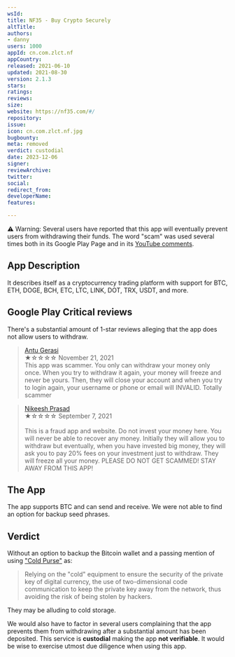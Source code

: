 ```yaml
---
wsId: 
title: NF35 - Buy Crypto Securely
altTitle: 
authors:
- danny
users: 1000
appId: cn.com.zlct.nf
appCountry: 
released: 2021-06-10
updated: 2021-08-30
version: 2.1.3
stars: 
ratings: 
reviews: 
size: 
website: https://nf35.com/#/
repository: 
issue: 
icon: cn.com.zlct.nf.jpg
bugbounty: 
meta: removed
verdict: custodial
date: 2023-12-06
signer: 
reviewArchive: 
twitter: 
social: 
redirect_from: 
developerName: 
features: 

---
```


<div class="alertBox"><div>
⚠️ Warning: Several users have reported that this app will eventually prevent users from withdrawing their funds. The word "scam" was used several times both in its Google Play Page and in its <a href="https://www.youtube.com/watch?v=5GU-NCeCcgw">YouTube comments</a>.
</div></div>

## App Description

It describes itself as a cryptocurrency trading platform with support for BTC, ETH, DOGE, BCH, ETC, LTC, LINK, DOT, TRX, USDT, and more.

## Google Play Critical reviews

There's a substantial amount of 1-star reviews alleging that the app does not allow users to withdraw.

> [Antu Gerasi](https://play.google.com/store/apps/details?id=cn.com.zlct.nf&reviewId=gp%3AAOqpTOEK7JQrhMNJAWLNmh1pGdrPD1hMEUpo8G_Zw-YouxMmX-RPhFmTYOgiESjWz_ClIkYCaJiKMHmS05eg1Xc)<br>
  ★☆☆☆☆ November 21, 2021<br>
  This app was scammer. You only can withdraw your money only once. When you try to withdraw it again, your money will freeze and never be yours. Then, they will close your account and when you try to login again, your username or phone or email will INVALID. Totally scammer
  
> [Nikeesh Prasad](https://play.google.com/store/apps/details?id=cn.com.zlct.nf&reviewId=gp%3AAOqpTOGCzD2fNadd4Qtim3KOQ7BxX6eCE47JDmSFxx7jaeGvGR2un9WE07CgcfMqHTBQTsLVR_HWdCTeXJmzBS0)<br>
  ★☆☆☆☆ September 7, 2021<br>  
  This is a fraud app and website. Do not invest your money here. You will never be able to recover any money. Initially they will allow you to withdraw but eventually, when you have invested big money, they will ask you to pay 20% fees on your investment just to withdraw. They will freeze all your money. PLEASE DO NOT GET SCAMMED! STAY AWAY FROM THIS APP!
  
## The App

The app supports BTC and can send and receive. We were not able to find an option for backup seed phrases. 

## Verdict

Without an option to backup the Bitcoin wallet and a passing mention of using ["Cold Purse"](https://nf35.com/) as:

> Relying on the "cold" equipment to ensure the security of the private key of digital currency, the use of two-dimensional code communication to keep the private key away from the network, thus avoiding the risk of being stolen by hackers.

They may be alluding to cold storage. 

We would also have to factor in several users complaining that the app prevents them from withdrawing after a substantial amount has been deposited. This service is **custodial** making the app **not verifiable**. It would be wise to exercise utmost due diligence when using this app.

